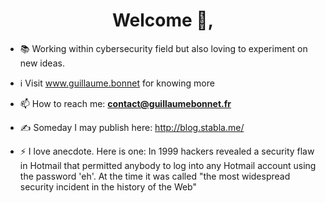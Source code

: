 <h1 align="center">Welcome 👋,</h1>

- 📚 Working within cybersecurity field but also loving to experiment on new ideas.
- ℹ Visit www.guillaume.bonnet for knowing more
- 📫 How to reach me: **contact@guillaumebonnet.fr**
- ✍️ Someday I may publish here: http://blog.stabla.me/
  
- ⚡ I love anecdote. Here is one: In 1999 hackers revealed a security flaw in Hotmail that permitted anybody to log into any Hotmail account using the password 'eh'. At the time it was called "the most widespread security incident in the history of the Web"


